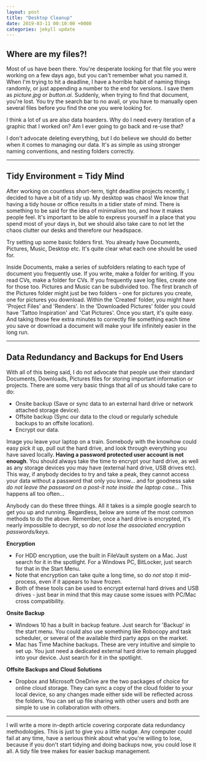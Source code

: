 ```yaml
---
layout: post
title: "Desktop Cleanup"
date: 2019-03-11 00:10:00 +0000
categories: jekyll update
---
```


## Where are my files?!

Most of us have been there. You're desperate looking for that file you were working on a few days ago, but you can't remember what you named it. When I'm trying to hit a deadline, I have a horrible habit of naming things randomly, or just appending a number to the end for versions. I save them as *picture.jpg* or *button.ai*. Suddenly, when trying to find that document, you're lost. You try the search bar to no avail, or you have to manually open several files before you find the one you were looking for.

I think a lot of us are also data hoarders. Why do I need every iteration of a graphic that I worked on? Am I ever going to go back and re-use that?

I don't advocate deleting everything, but I do believe we should do better when it comes to managing our data. It's as simple as using stronger naming conventions, and nesting folders correctly.

***

## Tidy Environment = Tidy Mind

After working on countless short-term, tight deadline projects recently, I decided to have a bit of a tidy up. My desktop was chaos! We know that having a tidy house or office results in a tidier state of mind. There is something to be said for the idea of minimalism too, and how it makes people feel. It's important to be able to express yourself in a place that you spend most of your days in, but we should also take care to not let the chaos clutter our desks and therefore our headspace.

Try setting up some basic folders first. You already have Documents, Pictures, Music, Desktop etc. It's quite clear what each one should be used for.

Inside Documents, make a series of subfolders relating to each type of document you frequently use. If you write, make a folder for writing. If you read CVs, make a folder for CVs. If you frequently save log files, create one for those too.
Pictures and Music can be subdivided too. The first branch of the Pictures folder might just be two folders - one for pictures you create, one for pictures you download. Within the 'Created' folder, you might have 'Project Files' and 'Renders'. In the 'Downloaded Pictures' folder you could have 'Tattoo Inspiration' and 'Cat Pictures'. Once you start, it's quite easy. And taking those few extra minutes to correctly file something each time you save or download a document will make your life infinitely easier in the long run.

***

## Data Redundancy and Backups for End Users

With all of this being said, I do not advocate that people use their standard Documents, Downloads, Pictures files for storing important information or projects. There are some very basic things that all of us should take care to do:

* Onsite backup (Save or sync data to an external hard drive or network attached storage device).
* Offsite backup (Sync our data to the cloud or regularly schedule backups to an offsite location).
* Encrypt our data.

Image you leave your laptop on a train. Somebody with the knowhow could easy pick it up, pull out the hard drive, and look through everything you have saved locally. **Having a password protected user account is not enough**. You should always take the time to encrypt your hard drive, as well as any storage devices you may have (external hard drive, USB drives etc). This way, if anybody decides to try and take a peak, they cannot access your data without a password that only you know... and for goodness sake *do not leave the password on a post-it note inside the laptop case...* This happens all too often...

Anybody can do these three things. All it takes is a simple google search to get you up and running. Regardless, below are some of the most common methods to do the above. Remember, once a hard drive is encrypted, it's nearly impossible to decrypt, so *do not lose the associated encryption passwords/keys*.

**Encryption**

* For HDD encryption, use the built in FileVault system on a Mac. Just search for it in the spotlight. For a Windows PC, BitLocker, just search for that in the Start Menu.
* Note that encryption can take quite a long time, so do *not* stop it mid-process, even if it appears to have frozen.
* Both of these tools can be used to encrypt external hard drives and USB drives - just bear in mind that this may cause some issues with PC/Mac cross compatibility.

**Onsite Backup**

* Windows 10 has a built in backup feature. Just search for 'Backup' in the start menu. You could also use something like Robocopy and task scheduler, or several of the available third party apps on the market.
* Mac has Time Machine backups. These are very intuitive and simple to set up. You just need a dedicated external hard drive to remain plugged into your device. Just search for it in the spotlight.

**Offsite Backups and Cloud Solutions**

* Dropbox and Microsoft OneDrive are the two packages of choice for online cloud storage. They can sync a copy of the cloud folder to your local device, so any changes made either side will be reflected across the folders. You can set up file sharing with other users and both are simple to use in collaboration with others.

***

I will write a more in-depth article covering corporate data redundancy methodologies. This is just to give you a little nudge. Any computer could fail at any time, have a serious think about what you're willing to lose, because if you don't start tidying and doing backups now, you could lose it all. A tidy file tree makes for easier backup management.
